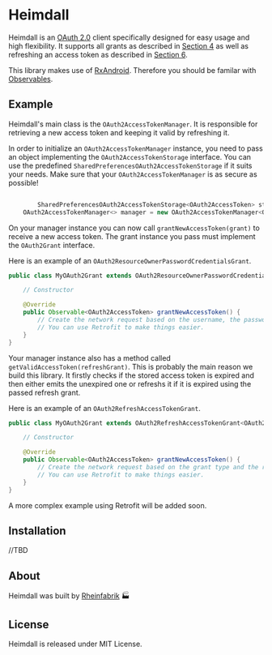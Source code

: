 # Heimdall

Heimdall is an [OAuth 2.0](https://tools.ietf.org/html/rfc6749) client specifically designed for easy usage and high flexibility. It supports all grants as described in [Section 4](https://tools.ietf.org/html/rfc6749#section-4) as well as refreshing an access token as described in [Section 6](https://tools.ietf.org/html/rfc6749#section-6).

This library makes use of [RxAndroid](https://github.com/ReactiveX/RxAndroid). Therefore you should be familar with [Observables](https://github.com/ReactiveX/RxJava/wiki/Observable).

## Example

Heimdall's main class is the `OAuth2AccessTokenManager`. It is responsible for retrieving a new access token and keeping it valid by refreshing it.

In order to initialize an `OAuth2AccessTokenManager` instance, you need to pass an object implementing the `OAuth2AccessTokenStorage` interface. You can use the predefined `SharedPreferencesOAuth2AccessTokenStorage` if it suits your needs. Make sure that your `OAuth2AccessTokenManager` is as secure as possible!

```java 

        SharedPreferencesOAuth2AccessTokenStorage<OAuth2AccessToken> storage = new SharedPreferencesOAuth2AccessTokenStorage<>(mySharedPreferences, OAuth2AccessToken.class);
    OAuth2AccessTokenManager<> manager = new OAuth2AccessTokenManager<OAuth2AccessToken>(storage);

```

On your manager instance you can now call `grantNewAccessToken(grant)` to receive a new access token. The grant instance you pass must implement the `OAuth2Grant` interface. 

Here is an example of an `OAuth2ResourceOwnerPasswordCredentialsGrant`.

```java 
public class MyOAuth2Grant extends OAuth2ResourceOwnerPasswordCredentialsGrant<OAuth2AccessToken> {

    // Constructor

    @Override
    public Observable<OAuth2AccessToken> grantNewAccessToken() {
        // Create the network request based on the username, the password and the grant type.
        // You can use Retrofit to make things easier.
    }
}
```

Your manager instance also has a method called `getValidAccessToken(refreshGrant)`. This is probably the main reason we build this library. It firstly checks if the stored access token is expired and then either emits the unexpired one or refreshs it if it is expired using the passed refresh grant. 

Here is an example of an `OAuth2RefreshAccessTokenGrant`.

```java 
public class MyOAuth2Grant extends OAuth2RefreshAccessTokenGrant<OAuth2AccessToken> {

    // Constructor

    @Override
    public Observable<OAuth2AccessToken> grantNewAccessToken() {
        // Create the network request based on the grant type and the refresh token.
        // You can use Retrofit to make things easier.
    }
}
```

A more complex example using Retrofit will be added soon.

## Installation

//TBD

## About

Heimdall was built by [Rheinfabrik](http://www.rheinfabrik.de) :factory:

## License

Heimdall is released under MIT License.

